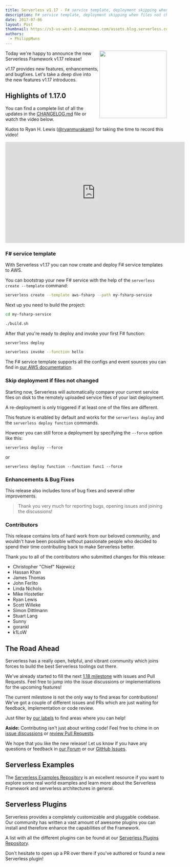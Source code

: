 ```yaml
---
title: Serverless v1.17 - F# service template, deployment skipping when files not changed added
description: F# service template, deployment skipping when files not changed and more in the Serverless Framework v1.17 release.
date: 2017-07-06
layout: Post
thumbnail: https://s3-us-west-2.amazonaws.com/assets.blog.serverless.com/framework-release-1.17.png
authors:
  - PhilippMuns
---
```


<img align="right" src="https://s3-us-west-2.amazonaws.com/assets.blog.serverless.com/framework-release-1.17.png" width="210px" >

Today we're happy to announce the new Serverless Framework v1.17 release!

v1.17 provides new features, enhancements, and bugfixes. Let's take a deep dive into the new features v1.17 introduces.

## Highlights of 1.17.0

You can find a complete list of all the updates in the [CHANGELOG.md](https://github.com/serverless/serverless/blob/master/CHANGELOG.md) file or watch the video below.

Kudos to Ryan H. Lewis ([@ryanmurakami](https://twitter.com/ryanmurakami)) for taking the time to record this video!

<iframe width="560" height="315" src="https://www.youtube.com/embed/rmNJCRPzegs" frameborder="0" allowfullscreen></iframe>

### F# service template

With Serverless v1.17 you can now create and deploy F# service templates to AWS.

You can bootstrap your new F# service with the help of the `serverless create --template` command:

```bash
serverless create --template aws-fsharp --path my-fsharp-service
```

Next up you need to build the project:

```bash
cd my-fsharp-service

./build.sh
```

After that you're ready to deploy and invoke your first F# function:

```bash
serverless deploy

serverless invoke --function hello
```

The F# service template supports all the configs and event sources you can find in [our AWS documentation](https://serverless.com/framework/docs/providers/aws/).

### Skip deployment if files not changed

Starting now, Serverless will automatically compare your current service files on disk to the remotely uploaded service files of your last deployment.

A re-deployment is only triggered if at least one of the files are different.

This feature is enabled by default and works for the `serverless deploy` and the `serverless deploy function` commands.

However you can still force a deployment by specifying the `--force` option like this:

```
serverless deploy --force
```

or

```
serverless deploy function --function func1 --force
```

### Enhancements & Bug Fixes

This release also includes tons of bug fixes and several other improvements.

> Thank you very much for reporting bugs, opening issues and joining the discussions!

### Contributors 

This release contains lots of hard work from our beloved community, and wouldn't have been possible without passionate people who decided to spend their time contributing back to make Serverless better.

Thank you to all of the contributors who submitted changes for this release:

- Christopher "Chief" Najewicz
- Hassan Khan
- James Thomas
- John Ferlito
- Linda Nichols
- Mike Hostetler
- Ryan Lewis
- Scott Willeke
- Simon Dittlmann
- Stuart Lang
- Sunny
- gorankl
- k1LoW

## The Road Ahead

Serverless has a really open, helpful, and vibrant community which joins forces to build the best Serverless toolings out there.

We've already started to fill the next [1.18 milestone](https://github.com/serverless/serverless/milestone/33) with issues and Pull Requests. Feel free to jump into the issue discussions or implementations for the upcoming features!

The current milestone is not the only way to find areas for contributions! We've got a couple of different issues and PRs which are just waiting for feedback, implementation or code review.

Just filter by [our labels](https://github.com/serverless/serverless/labels) to find areas where you can help!

**Aside:** Contributing isn't just about writing code! Feel free to chime in on [issue discussions](https://github.com/serverless/serverless/issues) or [review Pull Requests](https://github.com/serverless/serverless/pulls).

We hope that you like the new release! Let us know if you have any questions or feedback in [our Forum](http://forum.serverless.com/) or our [GitHub Issues](https://github.com/serverless/serverless/issues).

## Serverless Examples

The [Serverless Examples Repository](https://github.com/serverless/examples) is an excellent resource if you want to explore some real world examples and learn more about the Serverless Framework and serverless architectures in general.

## Serverless Plugins

Serverless provides a completely customizable and pluggable codebase. Our community has written a vast amount of awesome plugins you can install and therefore enhance the capabilities of the Framework.

A list with all the different plugins can be found at our [Serverless Plugins Repository](https://github.com/serverless/plugins).

Don't hesitate to open up a PR over there if you've authored or found a new Serverless plugin!
